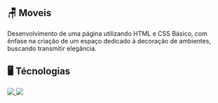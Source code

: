 ## 🪑 Moveis
Desenvolvimento de uma página utilizando HTML e CSS Básico, com ênfase na criação de um espaço dedicado à decoração de ambientes, buscando transmitir elegância.
<p align="center>
<img src="https://i.imgur.com/Pdf1ilP.png">
</p>

## 🖥️ Técnologias 
<p>
  <a href="https://skillicons.dev">
    <img src="https://skillicons.dev/icons?i=html" HTML/>
    <img src="https://skillicons.dev/icons?i=css" CSS/>
  </a>
</p>

